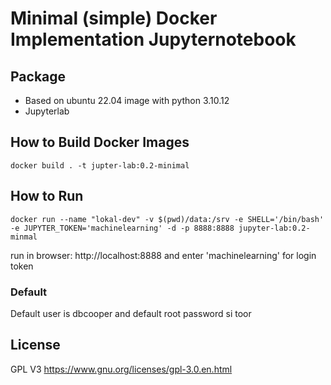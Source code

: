 # Minimal (simple) Docker Implementation Jupyternotebook
## Package
- Based on ubuntu 22.04 image with python 3.10.12
- Jupyterlab

## How to Build Docker Images

```
docker build . -t jupter-lab:0.2-minimal
```

## How to Run
```
docker run --name "lokal-dev" -v $(pwd)/data:/srv -e SHELL='/bin/bash' -e JUPYTER_TOKEN='machinelearning' -d -p 8888:8888 jupyter-lab:0.2-minmal
```
run in browser:
http://localhost:8888 and enter 'machinelearning' for login token

### Default
Default user is dbcooper and default root password si toor

## License
GPL V3 https://www.gnu.org/licenses/gpl-3.0.en.html
